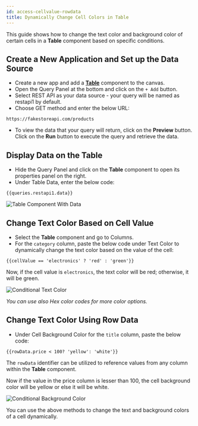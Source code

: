 ```yaml
---
id: access-cellvalue-rowdata
title: Dynamically Change Cell Colors in Table
---
```

<div style={{paddingBottom:'24px'}}>

This guide shows how to change the text color and background color of certain cells in a **Table** component based on specific conditions.

</div>

<div style={{paddingTop:'24px', paddingBottom:'24px'}}>

## Create a New Application and Set up the Data Source
- Create a new app and add a **[Table](/docs/widgets/table)** component to the canvas.
- Open the Query Panel at the bottom and click on the `+ Add` button.
- Select REST API as your data source - your query will be named as restapi1 by default.
- Choose GET method and enter the below URL:
```
https://fakestoreapi.com/products
``` 
- To view the data that your query will return, click on the **Preview** button. Click on the **Run** button to execute the query and retrieve the data. 

</div>

<div style={{paddingTop:'24px', paddingBottom:'24px'}}>

## Display Data on the Table

- Hide the Query Panel and click on the **Table** component to open its properties panel on the right.
- Under Table Data, enter the below code:
```
{{queries.restapi1.data}}
```
<div style={{textAlign: 'center'}}>
    <img style={{ border:'0', marginBottom:'15px' }} className="screenshot-full" src="/img/how-to/change-text-color/table-with-data.png" alt="Table Component With Data" />
</div>

</div>

<div style={{paddingTop:'24px', paddingBottom:'24px'}}>

## Change Text Color Based on Cell Value

- Select the **Table** component and go to Columns.
- For the `category` column, paste the below code under Text Color to dynamically change the text color based on the value of the cell:

```
{{cellValue == 'electronics' ? 'red' : 'green'}}
```

Now, if the cell value is `electronics`, the text color will be red; otherwise, it will be green.

<div style={{textAlign: 'center'}}>
    <img style={{ border:'0', marginBottom:'15px' }} className="screenshot-full" src="/img/how-to/change-text-color/conditional-text-color.png" alt="Conditional Text Color" />
</div>

<i>You can use also Hex color codes for more color options.</i>

</div>

<div style={{paddingTop:'24px', paddingBottom:'24px'}}>

## Change Text Color Using Row Data

- Under Cell Background Color for the `title` column, paste the below code: 

```
{{rowData.price < 100? 'yellow': 'white'}}
```

The `rowData` identifier can be utilized to reference values from any column within the **Table** component. 

Now if the value in the price column is lesser than 100, the cell background color will be yellow or else it will be white.

<div style={{textAlign: 'center'}}>
    <img style={{ border:'0', marginBottom:'15px' }} className="screenshot-full" src="/img/how-to/change-text-color/conditional-background-color.png" alt="Conditional Background Color" />
</div>

You can use the above methods to change the text and background colors of a cell dynamically.

</div>
